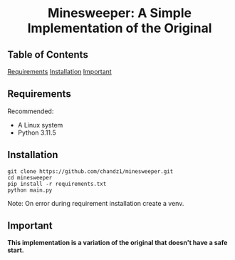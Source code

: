 <h1 align="center">Minesweeper: A Simple Implementation of the Original</h1>

## Table of Contents
[Requirements](#requirements)
[Installation](#installation)
[Important](#important)

## Requirements
Recommended:
- A Linux system
- Python 3.11.5

## Installation
```
git clone https://github.com/chandz1/minesweeper.git
cd minesweeper
pip install -r requirements.txt
python main.py
```
Note: On error during requirement installation create a venv.

## Important
**This implementation is a variation of the original that doesn't have a safe start.**
